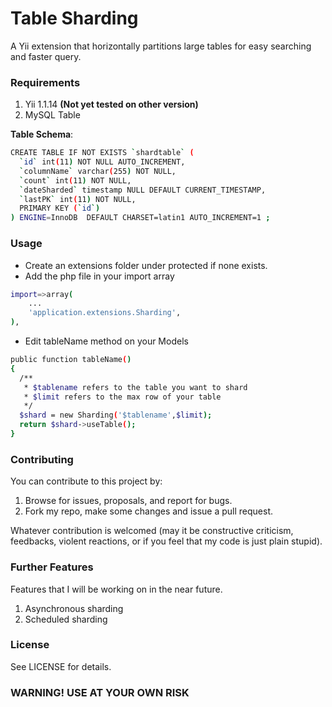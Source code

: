<h1>Table Sharding</h1>

A Yii extension that horizontally partitions large tables for easy searching and faster query.

### Requirements

1. Yii 1.1.14 <b>(Not yet tested on other version)</b>
2. MySQL Table



<b>Table Schema</b>:
```bash
CREATE TABLE IF NOT EXISTS `shardtable` (
  `id` int(11) NOT NULL AUTO_INCREMENT,
  `columnName` varchar(255) NOT NULL,
  `count` int(11) NOT NULL,
  `dateSharded` timestamp NULL DEFAULT CURRENT_TIMESTAMP,
  `lastPK` int(11) NOT NULL,
  PRIMARY KEY (`id`)
) ENGINE=InnoDB  DEFAULT CHARSET=latin1 AUTO_INCREMENT=1 ;
```


### Usage

* Create an extensions folder under protected if none exists.
* Add the php file in your import array

```bash
import=>array(
    ...
    'application.extensions.Sharding',
),
```
* Edit tableName method on your Models

```bash
public function tableName()
{
  /**
   * $tablename refers to the table you want to shard
   * $limit refers to the max row of your table
   */
  $shard = new Sharding('$tablename',$limit);
  return $shard->useTable();
}
```
### Contributing

You can contribute to this project by:

1. Browse for issues, proposals, and report for bugs.
2. Fork my repo, make some changes and issue a pull request.

Whatever contribution is welcomed (may it be constructive criticism, feedbacks, violent reactions, or if you feel that my code is just plain stupid).

### Further Features

Features that I will be working on in the near future.

1. Asynchronous sharding
2. Scheduled sharding

### License

See LICENSE for details.

<h3>WARNING! USE AT YOUR OWN RISK </h3>
